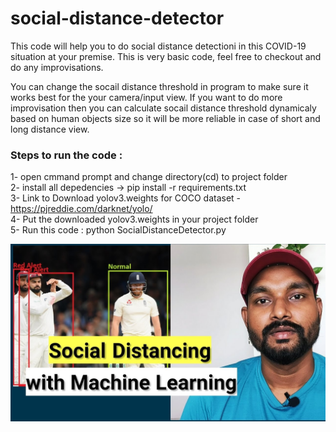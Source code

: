 # social-distance-detector

This code will help you to do social distance detectioni in this COVID-19 situation at your premise. This is very basic code, feel free to checkout and do any improvisations.

You can change the socail distance threshold in program to make sure it works best for the your camera/input view. 
If you want to do more improvisation then you can calculate socail distance threshold dynamicaly based on human objects size so it will be more reliable in case of short and long distance view.

### Steps to run the code :
  1- open cmmand prompt and change directory(cd) to project folder  </br>
  2- install all depedencies -> pip install -r requirements.txt  	</br>
  3- Link to Download yolov3.weights for COCO dataset - https://pjreddie.com/darknet/yolo/  	</br>
  4- Put the downloaded yolov3.weights in your project folder  	</br>
  5- Run this code  : python SocialDistanceDetector.py	
  
  
  ![alt text](https://github.com/datamagic2020/social-distance-detector/blob/master/Social_Distance_Detection.jpg?raw=true)
  
